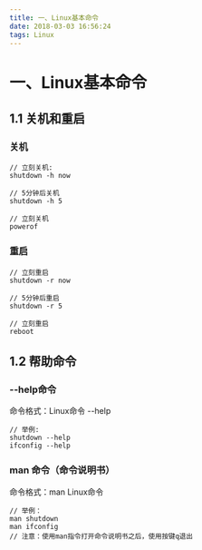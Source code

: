```yaml
---
title: 一、Linux基本命令
date: 2018-03-03 16:56:24
tags: Linux
---
```

<meta name="referrer" content="no-referrer" />

# 一、Linux基本命令
## 1.1 关机和重启
### 关机

```
// 立刻关机:
shutdown -h now
```


```
// 5分钟后关机
shutdown -h 5
```


```
// 立刻关机
powerof 
```

### 重启


```
// 立刻重启
shutdown -r now
```

```
// 5分钟后重启
shutdown -r 5
```

```
// 立刻重启
reboot
```

## 1.2 帮助命令

### --help命令

命令格式：Linux命令 --help

```
// 举例:
shutdown --help
ifconfig --help
```

### man 命令（命令说明书）

命令格式：man Linux命令

```
// 举例：
man shutdown
man ifconfig
// 注意：使用man指令打开命令说明书之后，使用按键q退出
```

